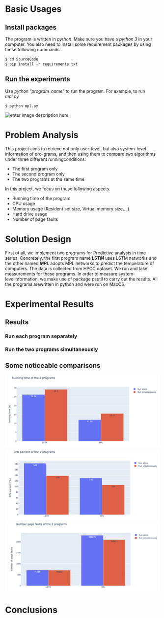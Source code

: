 # Basic Usages

## Install packages
The program is written in *python*. Make sure you have a *python 3* in your computer. You also need to install some requirement packages by using these following commands.


    $ cd SourceCode
    $ pip install -r requirements.txt
    
 ## Run the experiments
 Use *python "program_name"* to run the program. For example, to run *mpl.py*
 

    $ python mpl.py

![enter image description here](https://github.com/chaupmcs/os_project1/blob/master/img/demo_mpl.gif?raw=true)

# Problem Analysis
This project aims to retrieve not only user-level, but also system-level information of pro-grams,  and  then  using  them  to  compare  two  algorithms  under  three  different  runningconditions:
   - The first program only
   - The second program only
   - The two programs at the same time


In this project, we focus on these following aspects.
   - Running time of the program
   - CPU usage
   - Memory usage (Resident set size, Virtual memory size,...)
   - Hard drive usage
   - Number of page faults

# Solution Design
First of all, we implement two programs for Predictive analysis in time series. Concretely, the first program name ***LSTM*** uses LSTM networks and the other named ***MPL*** adopts MPL networks to predict the temperature of computers. The data is collected from HPCC dataset. We run and take measurements for these programs.  In order to measure system-levelinformation, we make use of package psutil to carry out the results.  All the programs arewritten in python and were run on MacOS.

# Experimental Results
## Results

### Run each program separately 

### Run the two programs simultaneously

## Some noticeable comparisons

![enter image description here](https://raw.githubusercontent.com/chaupmcs/os_project1/master/img/running_time.png)
<br>
![enter image description here](https://raw.githubusercontent.com/chaupmcs/os_project1/master/img/cpu_percent.png)
<br>
![enter image description here](https://raw.githubusercontent.com/chaupmcs/os_project1/master/img/page_faults.png)

# Conclusions
